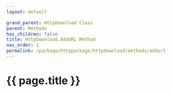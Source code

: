 ```yaml
---
layout: default

grand_parent: HttpDownload Class
parent: Methods
has_children: false
title: HttpDownload.AddURL Method
nav_order: 1
permalink: /package/httppackage/httpdownload/methods/addurl
---
```

# {{ page.title }}